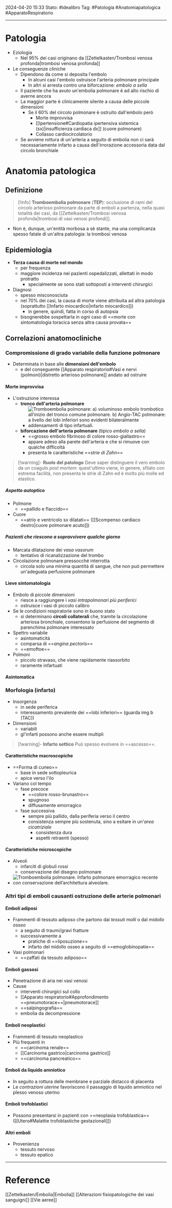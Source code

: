 2024-04-20 15:33
Stato: #idealibro 
Tag: #Patologia #Anatomiapatologica #ApparatoRespiratorio 

---
# Patologia
- Eziologia
	- Nel 95% dei casi originano da [[Zettelkasten/Trombosi venosa profonda|trombosi venosa profonda]]
- Le conseguenze cliniche 
	- Dipendono da come si deposita l'embolo
		- In alcuni casi l'embolo ostruisce l'arteria polmonare principale
		- In altri si arresta contro una biforcazione: *embolo a sella*
	- Il paziente che ha avuto un'embolia polmonare è ad alto rischio di averne ancora
	- La maggior parte è clinicamente silente a causa delle piccole dimensioni
		- Se il 60% del circolo polmonare è ostruito dall'embolo però
			- Morte improvvisa
			- [[Ipertensione#Cardiopatia ipertensiva sistemica (sx)|insufficienza cardiaca dx]] (cuore polmonare) 
			- Collasso cardiocircolatorio
	- Se avviene rottura di un'arteria a seguito di embolia non ci sarà necessariamente infarto a causa dell'irrorazione accessoria data dal circolo bronchiale
# Anatomia patologica
## Definizione
>[!info]
> **Tromboembolia polmonare** (**TEP**): occlusione di rami del circolo arterioso polmonare da parte di emboli a partenza, nella quasi totalità dei casi, da [[Zettelkasten/Trombosi venosa profonda|trombosi di vasi venosi profondi]].
- Non è, dunque, un'entità morbosa a sè stante, ma una complicanza spesso fatale di un'altra patologia: la trombosi venosa
## Epidemiologia
- **Terza causa di morte nel mondo**
	- per frequenza
	- maggiore incidenza nei pazienti ospedalizzati, allettati in modo protratto
		- specialmente se sono stati sottoposti a interventi chirurgici
- Diagnosi
	- spesso misconosciuta
	- nel 70% dei casi, la causa di morte viene attribuita ad altra patologia (soprattutto [[Infarto miocardico|infarto miocardico]])
		- in genere, quindi, fatta in corso di autopsia
	- bisognerebbe sospettarla in ogni caso di ==morte con sintomatologia toracica senza altra causa provata==
## Correlazioni anatomocliniche
### Compromissione di grado variabile della funzione polmonare
- Determinata in base alle **dimensioni dell'embolo**
	- e del conseguente [[Apparato respiratorio#Vasi e nervi (polmoni)|distretto arterioso polmonare]] andato ad ostruire
#### Morte improvvisa
- L'ostruzione interessa
	- **tronco dell'arteria polmonare**
		- ![Tromboembolia polmonare: a) voluminoso embolo trombotico all’inizio del tronco comune polmonare. b) Angio-TAC polmonare: a livello dei lobi inferiori sono evidenti bilateralmente addensamenti di tipo infartuali.](https://i.imgur.com/jYgmbfD.png)
	- **biforcazione dell'arteria polmonare** (tipico *embolo a sella*)
		- ==grosso embolo fibrinoso di colore rosso-giallastro==
		- appare adeso alla parete dell'arteria e che si rimuove con qualche difficoltà
		- presenta le caratteristiche ==*strie di Zahn*==
>[!warning]- **Ruolo del patologo**
> Deve saper distinguere il vero embolo da un coagulo *post mortem*: quest'ultimo viene, in genere, sfilato con estrema facilità, non presenta le strie di Zahn ed è molto più molle ed elastico.
##### Aspetto autoptico
- Polmone
	- ==pallido e flaccido==
- Cuore
	- ==atrio e ventricolo sx dilatati== ([[Scompenso cardiaco destro|cuore polmonare acuto]])
##### Pazienti che riescono a sopravvivere qualche giorno
- Marcata dilatazione dei *vasa vasorum*
	- tentativo di ricanalizzazione del trombo
- Circolazione polmonare pressocché interrotta
	- circola solo una minima quantità di sangue, che non può permettere un'adeguata perfusione polmonare
#### Lieve sintomatologia
- Embolo di piccole dimensioni
	- riesce a raggiungere i *vasi intrapolmonari più periferici*
	- ostruisce i vasi di piccolo calibro
- Se le condizioni respiratorie sono in buono stato
	- si determinano **circoli collaterali** che, tramite la circolazione arteriosa bronchiale, consentono la perfusione del segmento di parenchima polmonare interessato
- Spettro variabile
	- asintomaticità
	- comparsa di ==*angina pectoris*==
	- ==emoftoe==
- Polmoni
	- piccolo stravaso, che viene rapidamente riassorbito
	- raramente infartuati
#### Asintomatica
### Morfologia (infarto)
- Insorgenza
	- in sede periferica
	- interessamento prevalente dei ==lobi inferiori== (guarda img b (TAC))
- Dimensioni
	- variabili
	- gl'infarti possono anche essere multipli

>[!warning]- **Infarto settico**
> Può spesso evolvere in ==ascesso==.
#### Caratteristiche macroscopiche
- ==Forma di cuneo==
	- base in sede sottopleurica
	- apice verso l'ilo
- Variano col tempo
	- fase precoce
		- ==colore rosso-brunastro==
		- spugnoso
		- diffusamente emorragico
	- fase successiva
		- sempre più pallido, dalla periferia verso il centro
		- consistenza sempre più sostenuta, sino a esitare in un'*area cicatriziale*
			- consistenza dura
			- aspetti retraenti (spesso)
#### Caratteristiche microscopiche
- Alveoli
	- infarciti di globuli rossi
	- conservazione del disegno polmonare
- ![Tromboembolia polmonare. Infarto polmonare emorragico recente con conservazione dell’architettura alveolare.](https://i.imgur.com/fvhi93z.png)
### Altri tipi di emboli causanti ostruzione delle arterie polmonari
#### Emboli adiposi
- Frammenti di tessuto adiposo che partono dai *tessuti molli* o dal *midollo osseo*
	- a seguito di traumi/gravi fratture
	- successivamente a
		- pratiche di ==liposuzione==
		- infarto del midollo osseo a seguito di ==emoglobinopatie==
- Vasi polmonari
	- ==zaffati da tessuto adiposo==
#### Emboli gassosi
- Penetrazione di aria nei vasi venosi
- Cause
	- interventi chirurgici sul collo
	- [[Apparato respiratorio#Approfondimento ==pneumotorace==|pneumotorace]]
	- ==salpingografia==
	- embolia da decompressione
#### Emboli neoplastici
- Frammenti di tessuto neoplastico
- Più frequenti in
	- ==carcinoma renale==
	- [[Carcinoma gastrico|carcinoma gastrico]]
	- ==carcinoma pancreatico==
#### Emboli da liquido amniotico
- In seguito a rottura delle membrane e parziale distacco di placenta
- Le *contrazioni uterine* favoriscono il passaggio di liquido amniotico nel plesso venoso uterino
#### Emboli trofoblastici
- Possono presentarsi in pazienti con ==neoplasia trofoblastica== ([[Utero#Malattie trofoblastiche gestazionali]])
#### Altri emboli
- Provenienza
	- tessuto nervoso
	- tessuto epatico







---
# Reference
[[Zettelkasten/Embolia|Embolia]]
[[Alterazioni fisiopatologiche dei vasi sanguigni]]
[[Vie aeree]]